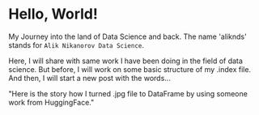 # Hello, World!

My Journey into the land of Data Science and back. The name 'aliknds' stands for `Alik Nikanorov Data Science`. 


Here, I will share with same work I have been doing in the field of data science. But before, I will work on some basic structure of my .index file. And then, I will start a new post with the words... 


"Here is the story how I turned .jpg file to DataFrame by using someone work from HuggingFace."
